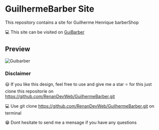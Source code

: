 # GuilhermeBarber Site


This repository contains a site for Guilherme Henrique barberShop 


:computer: This site can be visited on [GuiBarber](https://guibarber.netlify.app)


## Preview


![Guibarber](https://github.com/RenanDevWeb/GuilhermeBarber/blob/main/img/Site%20Gui.png)




### Disclaimer 


:smiley: If you like this design, feel free to use and give me a star :star: for this just clone this repositorie on https://github.com/RenanDevWeb/GuilhermeBarber.git

:computer: Use git clone https://github.com/RenanDevWeb/GuilhermeBarber.git on terminal 


:grin: Dont hesitate to send me a mensage if you have any questions
